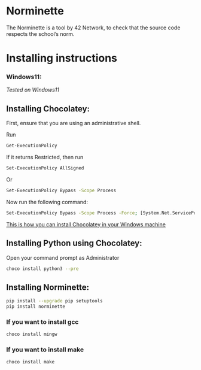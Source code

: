 # Norminette

The Norminette is a tool by 42 Network, to check that the source code respects the school’s norm.

# Installing instructions

### Windows11:

*Tested on Windows11*

## Installing Chocolatey:

First, ensure that you are using an administrative shell.

Run 

```bash
Get-ExecutionPolicy
```

If it returns Restricted, then run

```bash
Set-ExecutionPolicy AllSigned 
```
Or

```bash
Set-ExecutionPolicy Bypass -Scope Process
```
Now run the following command:

```bash
Set-ExecutionPolicy Bypass -Scope Process -Force; [System.Net.ServicePointManager]::SecurityProtocol = [System.Net.ServicePointManager]::SecurityProtocol -bor 3072; iex ((New-Object System.Net.WebClient).DownloadString('https://community.chocolatey.org/install.ps1'))
```
<a href="https://chocolatey.org/install"> This is how you can install Chocolatey in your Windows machine</a>

## Installing Python using Chocolatey:

Open your command prompt as Administrator

```bash
choco install python3 --pre 
```

## Installing Norminette:

```bash
pip install --upgrade pip setuptools
pip install norminette
```

### If you want to install gcc

```bash
choco install mingw
```

### If you want to install make

```bash
choco install make
```
<br /><br />
